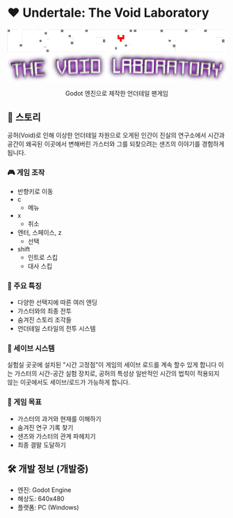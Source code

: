 # ❤️ Undertale: The Void Laboratory

<div align="center">
  <img src="./godot/Game/assets/logo/logo.png" alt="게임 로고" width="600"/>
  
  <p>Godot 엔진으로 제작한 언더테일 팬게임</p>
</div>

## 📖 스토리
공허(Void)로 인해 이상한 언더테일 차원으로 오게된 인간이 진실의 연구소에서
시간과 공간이 왜곡된 이곳에서 변해버린 가스터와 그를 되찾으려는 샌즈의 이야기를 경험하게 됩니다.

### 🎮 게임 조작
- 반향키로 이동
- c
  - 메뉴
- x
  - 취소
- 엔터, 스페이스, z
  - 선택
- shift
  - 인트로 스킵
  - 대사 스킵

### 🌟 주요 특징
- 다양한 선택지에 따른 여러 엔딩
- 가스터와의 최종 전투
- 숨겨진 스토리 조각들
- 언더테일 스타일의 전투 시스템

### 💾 세이브 시스템
실험실 곳곳에 설치된 "시간 고정점"이 게임의 세이브 로드를 계속 할수 있게 합니다 이는 가스터의 시간-공간 실험 장치로, 공허의 특성상 일반적인 시간의 
법칙이 적용되지 않는 이곳에서도 세이브/로드가 가능하게 합니다.

### 🎯 게임 목표
- 가스터의 과거와 현재를 이해하기
- 숨겨진 연구 기록 찾기
- 샌즈와 가스터의 관계 파헤치기
- 최종 결말 도달하기

## 🛠️ 개발 정보 (개발중)
- 엔진: Godot Engine
- 해상도: 640x480
- 플랫폼: PC (Windows)